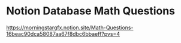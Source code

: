 # Notion Database Math Questions

https://morningstargfx.notion.site/Math-Questions-16beac90dca58087aa67f8dbc6bbaeff?pvs=4

